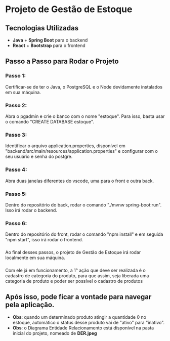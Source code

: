 # Projeto de Gestão de Estoque

## Tecnologias Utilizadas
- **Java** + **Spring Boot** para o backend
- **React** + **Bootstrap** para o frontend

## Passo a Passo para Rodar o Projeto

### Passo 1: 
Certificar-se de ter o Java, o PostgreSQL e o Node devidamente instalados em sua máquina.
### Passo 2:
Abra o pgadmin e crie o banco com o nome "estoque". Para isso, basta usar o comando "CREATE DATABASE estoque".
### Passo 3:
Identificar o arquivo application.properties, disponível em "backend/src/main/resources/application.properties" e configurar com o seu usuário e senha do postgre.
### Passo 4:
Abra duas janelas diferentes do vscode, uma para o front e outra back.
### Passo 5:
Dentro do repositório do back, rodar o comando "./mvnw spring-boot:run". Isso irá rodar o backend.
### Passo 6:
Dentro do repositório do front, rodar o comando "npm install" e em seguida "npm start", isso irá rodar o frontend.

### 
Ao final desses passos, o projeto de Gestão de Estoque irá rodar localmente em sua máquina.
### 
Com ele já em funcionamento, a 1° ação que deve ser realizada é o cadastro de categoria do produto, para que assim, seja liberada uma categoria de produto e poder ser possível o cadastro de produtos
## Após isso, pode ficar a vontade para navegar pela aplicação.
- **Obs**: quando um determinado produto atingir a quantidade 0 no estoque, automático o status desse produto vai de "ativo" para "inativo".
- **Obs**: o Diagrama Entidade Relacionamento está disponível na pasta inicial do projeto, nomeado de **DER.jpeg**
